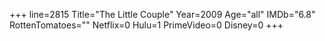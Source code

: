 +++
line=2815
Title="The Little Couple"
Year=2009
Age="all"
IMDb="6.8"
RottenTomatoes=""
Netflix=0
Hulu=1
PrimeVideo=0
Disney=0
+++

